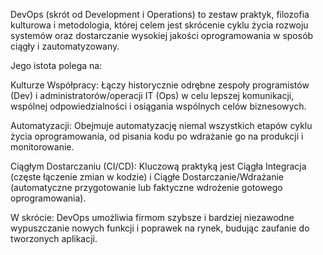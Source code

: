 DevOps (skrót od Development i Operations) to zestaw praktyk, filozofia kulturowa i metodologia, której celem jest skrócenie cyklu życia rozwoju systemów oraz dostarczanie wysokiej jakości oprogramowania w sposób ciągły i zautomatyzowany.

Jego istota polega na:

Kulturze Współpracy: Łączy historycznie odrębne zespoły programistów (Dev) i administratorów/operacji IT (Ops) w celu lepszej komunikacji, wspólnej odpowiedzialności i osiągania wspólnych celów biznesowych.

Automatyzacji: Obejmuje automatyzację niemal wszystkich etapów cyklu życia oprogramowania, od pisania kodu po wdrażanie go na produkcji i monitorowanie.

Ciągłym Dostarczaniu (CI/CD): Kluczową praktyką jest Ciągła Integracja (częste łączenie zmian w kodzie) i Ciągłe Dostarczanie/Wdrażanie (automatyczne przygotowanie lub faktyczne wdrożenie gotowego oprogramowania).

W skrócie: DevOps umożliwia firmom szybsze i bardziej niezawodne wypuszczanie nowych funkcji i poprawek na rynek, budując zaufanie do tworzonych aplikacji.